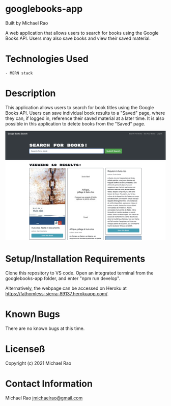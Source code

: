 # googlebooks-app

Built by Michael Rao

A web application that allows users to search for books using the Google Books API. Users may also save books and view their saved material.

# Technologies Used

    - MERN stack

# Description

This application allows users to search for book titles using the Google Books API. Users can save individual book results to a "Saved" page, where they can, if logged in, reference their saved material at a later time. It is also possible in this application to delete books from the "Saved" page.

![app screenshot](https://raw.githubusercontent.com/jmrao002/googlebooks-app/main/client/public/screenshot.png "App Screenshot")

# Setup/Installation Requirements

Clone this repository to VS code. Open an integrated terminal from the googlebooks-app folder, and enter "npm run develop".

Alternatively, the webpage can be accessed on Heroku at https://fathomless-sierra-89137.herokuapp.com/.

# Known Bugs

There are no known bugs at this time.

# Licenseß

Copyright (c) 2021 Michael Rao

# Contact Information

Michael Rao jmichaelrao@gmail.com
